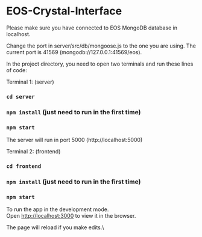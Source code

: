 # EOS-Crystal-Interface

Please make sure you have connected to EOS MongoDB database in localhost. 

Change the port in server/src/db/mongoose.js to the one you are using. The current port is 41569 (mongodb://127.0.0.1:41569/eos).

In the project directory, you need to open two terminals and run these lines of code:

Terminal 1: (server)
### `cd server` 
### `npm install` (just need to run in the first time)
### `npm start`
The server will run in port 5000 (http://localhost:5000)

Terminal 2: (frontend)
### `cd frontend` 
### `npm install` (just need to run in the first time)
### `npm start`

To run the app in the development mode.\
Open [http://localhost:3000](http://localhost:3000) to view it in the browser.

The page will reload if you make edits.\
